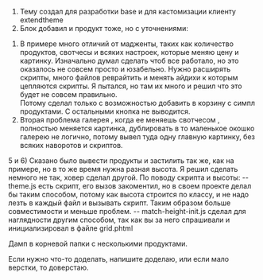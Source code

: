 1) Тему создал для разработки base и для кастомизации клиенту extendtheme
3) Блок добавил и продукт тоже, но с уточнениями:
1. В примере много отличий от мадженты, таких как количество продуктов, 
свотчесы и всяких настроек, которые меняю цену и картинку. 
Изначально думал сделать чтоб все работало, но это оказалось не совсем просто и юзабельно.
Нужно расширять скрипты, много файлов реврайтить и менять айдихи к которым цепляются скрипты. 
Я пытался, но там их много и решил что это будет не совсем правильно.  
Потому сделал только с возможностью добавить в корзину с симпл продуктами. 
С остальными кнопка не выводится.
2. Вторая проблема галерея , когда ее меняешь свотчесом , полностью меняется картинка, 
дублировать в то маленькое окошко галерею не логично, потому вывел туда одну главную картинку, без всяких наворотов и скриптов.

5 и 6) Сказано было вывести продукты и застилить так же, как на примере, но в то же время 
нужна разная высота. Я решил сделать немного не так, ховер сделал другой.
По поводу скрипта и высоты: 
-- theme.js есть скрипт, его вызов закоментил, но в своем проекте делал бы таким способом, 
потому как высота строится по классу, и не надо лезть в каждый файл и вызывать скрипт. 
Таким образом больше совместимости и меньше проблем. 
-- match-height-init.js сделал для наглядности другим способом, так как вы за него спрашивали и инициализировал в файле grid.phtml

Дамп в корневой папки с несколькими продуктами.

Если нужно что-то доделать, напишите доделаю, или если мало верстки, то доверстаю.